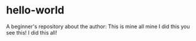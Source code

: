 # hello-world
A beginner's repository
about the author: This is mine all mine I did this you see this! I did this all!
